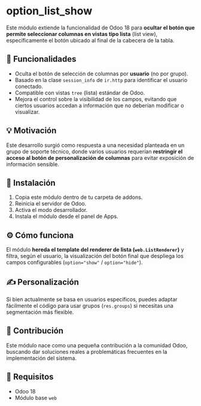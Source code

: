 # option_list_show

Este módulo extiende la funcionalidad de Odoo 18 para **ocultar el botón que permite seleccionar columnas en vistas tipo lista** (list view), específicamente el botón ubicado al final de la cabecera de la tabla.

## 🧩 Funcionalidades

- Oculta el botón de selección de columnas por **usuario** (no por grupo).
- Basado en la clase `session_info` de `ir.http` para identificar el usuario conectado.
- Compatible con vistas `tree` (lista) estándar de Odoo.
- Mejora el control sobre la visibilidad de los campos, evitando que ciertos usuarios accedan a información que no deberían modificar o visualizar.

## 💡 Motivación

Este desarrollo surgió como respuesta a una necesidad planteada en un grupo de soporte técnico, donde varios usuarios requerían **restringir el acceso al botón de personalización de columnas** para evitar exposición de información sensible.

## 🔧 Instalación

1. Copia este módulo dentro de tu carpeta de addons.
2. Reinicia el servidor de Odoo.
3. Activa el modo desarrollador.
4. Instala el módulo desde el panel de Apps.

## ⚙️ Cómo funciona

El módulo **hereda el template del renderer de lista (`web.ListRenderer`)** y filtra, según el usuario, la visualización del botón final que despliega los campos configurables (`option="show"` / `option="hide"`).

## ✍️ Personalización

Si bien actualmente se basa en usuarios específicos, puedes adaptar fácilmente el código para usar grupos (`res.groups`) si necesitas una segmentación más flexible.

## 🤝 Contribución

Este módulo nace como una pequeña contribución a la comunidad Odoo, buscando dar soluciones reales a problemáticas frecuentes en la implementación del sistema.

## 📌 Requisitos

- Odoo 18
- Módulo base `web`



